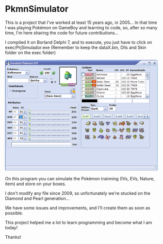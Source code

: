 # PkmnSimulator
This is a project that I've worked at least 15 years ago, in 2005... In that time I was playing Pokémon on GameBoy and learning to code, so, after so many time, I'm here sharing the code for future contributions...

I compiled it on Borland Delphi 7, and to execute, you just have to click on exec/PrjSimulador.exe (Remember to keep the dataX.bin, Dlls and Skin folder on the exec folder)

![Logo](./PkmnSimulator.png)<br />

On this program you can simulate the Pokémon trainning (IVs, EVs, Nature, item) and store on your boxes.

I don't modify any file since 2009, so unfortunately we're stucked on the Diamond and Pearl generation...

We have some issues and improvements, and I'll create them as soon as possible.

This project helped me a lot to learn programming and become what I am today!

Thanks!

